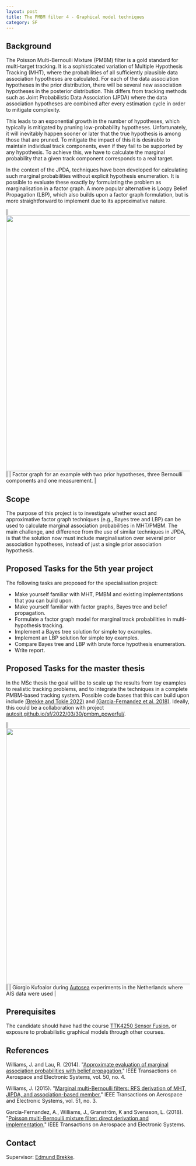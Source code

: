 ```yaml
---
layout: post
title: The PMBM filter 4 - Graphical model techniques
category: SF
---
```

## Background

The Poisson Multi-Bernoulli Mixture (PMBM) filter is a gold standard for multi-target tracking. It is a sophisticated variation of Multiple Hypothesis Tracking (MHT), where the probabilities of all sufficiently plausible data association hypotheses are calculated. 
For each of the data association hypotheses in the prior distribution, there will be several new association hypotheses in the posterior distribution. This differs from tracking methods such as Joint Probabilistic Data Association (JPDA) where the data association hypotheses are combined after every estimation cycle in order to mitigate complexity. 

 This leads to an exponential growth in the number of hypotheses, which typically is mitigated by pruning low-probability hypotheses. 
 Unfortunately, it will inevitably happen sooner or later that the true hypothesis is among those that are pruned. To mitigate the impact of this it is desirable to maintain individual track components, even if they fail to be supported by any hypothesis. To achieve this, we have to calculate the marginal probability that a given track component corresponds to a real target. 

In the context of the JPDA, techniques have been developed for calculating such marginal probabilities without explicit hypothesis enumeration. It is possible to evaluate these exactly by formulating the problem as marginalisation in a factor graph. A more popular alternative is Loopy Belief Propagation (LBP), which also builds upon a factor graph formulation, but is more straightforward to implement due to its approximative nature.  


|<img src="{{site.url}}/assets/mhtfactor.png" width="700"> | 
| Factor graph for an example with two prior hypotheses, three Bernoulli components and one measurement. |




## Scope

The purpose of this project is to investigate whether exact and approximative factor graph techniques (e.g., Bayes tree and LBP) can be used to calculate marginal association probabilities in MHT/PMBM. The main challenge, and difference from the use of similar techniques in JPDA, is that the solution now must include marginalisation over several prior association hypotheses, instead of just a single prior association hypothesis.

## Proposed Tasks for the 5th year project

The following tasks are proposed for the specialisation project: 

* Make yourself familiar with MHT, PMBM and existing implementations that you can build upon. 
* Make yourself familiar with factor graphs, Bayes tree and belief propagation. 
* Formulate a factor graph model for marginal track probabilities in multi-hypothesis tracking.
* Implement a Bayes tree solution for simple toy examples. 
* Implement an LBP solution for simple toy examples.
* Compare Bayes tree and LBP with brute force hypothesis enumeration.
* Write report.

## Proposed Tasks for the master thesis

In the MSc thesis the goal will be to scale up the results from toy examples to realistic tracking problems, and to integrate the techniques in a complete PMBM-based tracking system. Possible code bases that this can build upon include [(Brekke and Tokle 2022)] and [(Garcia-Fernandez et al. 2018)]. Ideally, this could be a collaboration with project [autosit.github.io/sf/2022/03/30/pmbm_powerful/]. 
 
|<img src="{{site.url}}/assets/giorgio-den-helder.jpeg" width="700"> | 
| Giorgio Kufoalor during [Autosea] experiments in the Netherlands where AIS data were used |



## Prerequisites

The candidate should have had the course [TTK4250 Sensor Fusion], or exposure to probabilistic graphical models through other courses.

## References

Williams, J. and Lau, R. (2014). "[Approximate evaluation of marginal association probabilities with belief propagation.][Williams2014]" IEEE Transactions on Aerospace and Electronic Systems, vol. 50, no. 4.

Williams, J. (2015). "[Marginal multi-Bernoulli filters: RFS derivation of MHT, JIPDA, and association-based member.][Williams2015]" IEEE Transactions on Aerospace and Electronic Systems, vol. 51, no. 3.

Garcia-Fernandez, A., Williams, J., Granström, K and Svensson, L. (2018). "[Poisson multi-Bernoulli mixture filter: direct derivation and implementation.][(Garcia-Fernandez et al. 2018)]" IEEE Transactions on Aerospace and Electronic Systems.



## Contact

Supervisor: [Edmund Brekke].  

[Edmund Brekke]: www.ntnu.edu/employees/edmund.brekke
[Williams2015]: https://ieeexplore.ieee.org/document/7272821
[Williams2014]: https://ieeexplore.ieee.org/document/6978890
[Habtemariam2014]: https://www.sciencedirect.com/science/article/pii/S0165168414003636
[Liland2017]: https://brage.bibsys.no/xmlui/bitstream/handle/11250/2452107/16477_FULLTEXT.pdf?sequence=1
[Autosea]: https://www.ntnu.edu/autosea
[Milliampere]: https://www.ntnu.edu/autoferry
[(Brekke and Tokle 2022)]: https://folk.ntnu.no/edmundfo/fusion2022preprints/BrekkeTokleExploration.pdf
[(Garcia-Fernandez et al. 2018)]: https://ieeexplore.ieee.org/document/8289337
[autosit.github.io/sf/2022/03/30/pmbm_powerful/]: https://autosit.github.io/sf/2022/03/30/pmbm_powerful/
[TTK4250 Sensor Fusion]: https://www.ntnu.no/studier/emner/TTK4250#tab=omEmnet